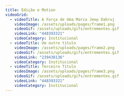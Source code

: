 ```yaml
---
title: Edição e Motion
videoGrid:
  - videoTitle: A Força de Uma Marca Jeep Dahruj
    videoImage: /assets/uploads/pages/frame1.png
    videoGif: /assets/uploads/gifs/entrementes.gif
    videoLink: "448393321"
    videoCategory: Institucional
  - videoTitle: Um outro título
    videoImage: /assets/uploads/pages/frame2.png
    videoGif: /assets/uploads/gifs/entrementes.gif
    videoLink: "239438136"
    videoCategory: Institucional  
  - videoTitle: Terceiro Título
    videoImage: /assets/uploads/pages/frame3.png
    videoGif: /assets/uploads/gifs/entrementes.gif
    videoLink: "448393321"
    videoCategory: Institucional  
---
```

